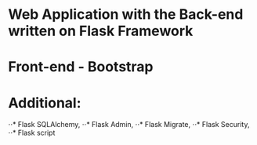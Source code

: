 # Web Application with the Back-end written on Flask Framework
# Front-end - Bootstrap
# Additional: 
⋅⋅* Flask SQLAlchemy, 
⋅⋅* Flask Admin, 
⋅⋅* Flask Migrate, 
⋅⋅* Flask Security, 
⋅⋅* Flask script
